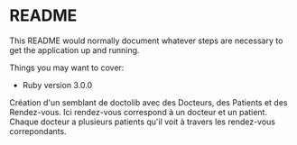 # README

This README would normally document whatever steps are necessary to get the
application up and running.

Things you may want to cover:

* Ruby version 3.0.0

Création d'un semblant de doctolib avec des Docteurs, des Patients et des Rendez-vous.
Ici rendez-vous correspond à un docteur et un patient.
Chaque docteur a plusieurs patients qu'il voit à travers les rendez-vous correpondants.
